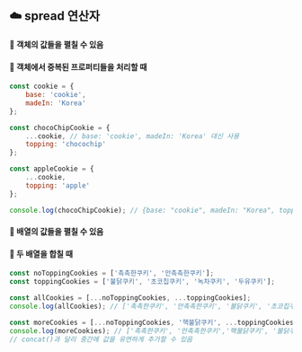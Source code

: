 ## ☁️ spread 연산자 
#### 🔹 객체의 값들을 펼칠 수 있음
#### 🔹 객체에서 중복된 프로퍼티들을 처리할 때 
```javascript
const cookie = {
    base: 'cookie',
    madeIn: 'Korea'
};

const chocoChipCookie = {
    ...cookie, // base: 'cookie', madeIn: 'Korea' 대신 사용 
    topping: 'chocochip'
};

const appleCookie = {
    ...cookie,
    topping: 'apple'
};

console.log(chocoChipCookie); // {base: "cookie", madeIn: "Korea", topping: "chocochip"}
```
#### 🔹 배열의 값들을 펼칠 수 있음 
#### 🔹 두 배열을 합칠 때 
```javascript
const noToppingCookies = ['촉촉한쿠키', '안촉촉한쿠키'];
const toppingCookies = ['불닭쿠키', '초코칩쿠키', '녹차쿠키', '두유쿠키'];

const allCookies = [...noToppingCookies, ...toppingCookies];
console.log(allCookies); // ['촉촉한쿠키', '안촉촉한쿠키', '불닭쿠키', '초코칩쿠키', '녹차쿠키', '두유쿠키']

const moreCookies = [...noToppingCookies, '핵불닭쿠키', ...toppingCookies];
console.log(moreCookies); // ['촉촉한쿠키', '안촉촉한쿠키','핵불닭쿠키', '불닭쿠키', '초코칩쿠키', '녹차쿠키', '두유쿠키']
// concat()과 달리 중간에 값을 유연하게 추가할 수 있음 
```